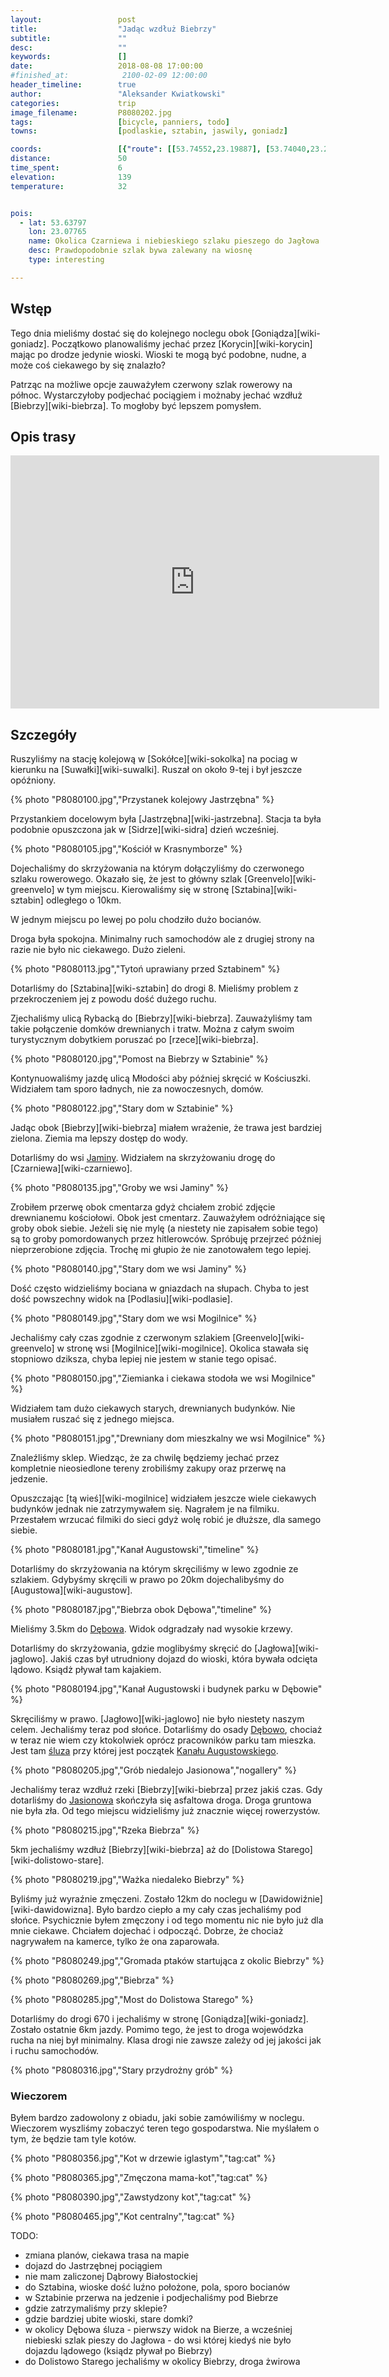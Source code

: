 ```yaml
---
layout:                 post
title:                  "Jadąc wzdłuż Biebrzy"
subtitle:               ""
desc:                   ""
keywords:               []
date:                   2018-08-08 17:00:00
#finished_at:            2100-02-09 12:00:00
header_timeline:        true
author:                 "Aleksander Kwiatkowski"
categories:             trip
image_filename:         P8080202.jpg
tags:                   [bicycle, panniers, todo]
towns:                  [podlaskie, sztabin, jaswily, goniadz]

coords:                 [{"route": [[53.74552,23.19887], [53.74040,23.20994], [53.72826,23.19793], [53.70068,23.13312], [53.67745,23.10454], [53.68045,23.09227], [53.66225,23.02772], [53.66576,23.01725], [53.65716,23.00901], [53.64714,22.96524], [53.61905,22.95151], [53.59934,22.91855], [53.58691,22.93073], [53.56704,22.92078], [53.55445,22.90610], [53.55113,22.91065], [53.53139,22.87151], [53.52563,22.85357], [53.52956,22.85074], [53.52491,22.83375], [53.51353,22.84199], [53.50623,22.82679], [53.49587,22.77169]], "type": "bicycle"}]
distance:               50
time_spent:             6
elevation:              139
temperature:            32


pois:
  - lat: 53.63797
    lon: 23.07765
    name: Okolica Czarniewa i niebieskiego szlaku pieszego do Jagłowa
    desc: Prawdopodobnie szlak bywa zalewany na wiosnę
    type: interesting

---
```



## Wstęp

Tego dnia mieliśmy dostać się do kolejnego noclegu obok [Goniądza][wiki-goniadz].
Początkowo planowaliśmy jechać przez [Korycin][wiki-korycin] mając po drodze
jedynie wioski. Wioski te mogą być podobne, nudne, a może coś ciekawego by się
znalazło?

Patrząc na możliwe opcje zauważyłem czerwony szlak rowerowy na północ. Wystarczyłoby
podjechać pociągiem i możnaby jechać wzdłuż [Biebrzy][wiki-biebrza].
To mogłoby być lepszem pomysłem.

## Opis trasy

<iframe height='405' width='590' frameborder='0' allowtransparency='true' scrolling='no' src='https://www.strava.com/activities/1758477822/embed/5617e407fd9ac51f98ccc9c2376f4823cbcbdb84'></iframe>

## Szczegóły

Ruszyliśmy na stację kolejową w [Sokółce][wiki-sokolka] na pociag w kierunku na
[Suwałki][wiki-suwalki]. Ruszał on około 9-tej i był jeszcze opóźniony.

{% photo "P8080100.jpg","Przystanek kolejowy Jastrzębna" %}

Przystankiem docelowym była [Jastrzębna][wiki-jastrzebna]. Stacja ta była
podobnie opuszczona jak w [Sidrze][wiki-sidra] dzień wcześniej.

{% photo "P8080105.jpg","Kościół w Krasnymborze" %}

Dojechaliśmy do skrzyżowania na którym dołączyliśmy do czerwonego szlaku rowerowego.
Okazało się, że jest to główny szlak [Greenvelo][wiki-greenvelo] w tym miejscu.
Kierowaliśmy się w stronę [Sztabina][wiki-sztabin] odległego o 10km.

W jednym miejscu po lewej po polu chodziło dużo bocianów.

Droga była spokojna. Minimalny ruch samochodów ale z drugiej strony na razie
nie było nic ciekawego. Dużo zieleni.

{% photo "P8080113.jpg","Tytoń uprawiany przed Sztabinem" %}

Dotarliśmy do [Sztabina][wiki-sztabin] do drogi 8. Mieliśmy problem z przekroczeniem
jej z powodu dość dużego ruchu.

Zjechaliśmy ulicą Rybacką do [Biebrzy][wiki-biebrza]. Zauważyliśmy tam takie
połączenie domków drewnianych i tratw. Można z całym swoim turystycznym dobytkiem
poruszać po [rzece][wiki-biebrza].

{% photo "P8080120.jpg","Pomost na Biebrzy w Sztabinie" %}

Kontynuowaliśmy jazdę ulicą Młodości aby później skręcić w Kościuszki.
Widziałem tam sporo ładnych, nie za nowoczesnych, domów.

{% photo "P8080122.jpg","Stary dom w Sztabinie" %}

Jadąc obok [Biebrzy][wiki-biebrza] miałem wrażenie, że trawa jest bardziej zielona.
Ziemia ma lepszy dostęp do wody.

Dotarliśmy do wsi [Jaminy][wiki-jaminy]. Widziałem na skrzyżowaniu drogę do
[Czarniewa][wiki-czarniewo].

[wiki-jaminy]: https://pl.wikipedia.org/wiki/Jaminy

{% photo "P8080135.jpg","Groby we wsi Jaminy" %}

Zrobiłem przerwę obok cmentarza gdyż chciałem zrobić zdjęcie drewnianemu kościołowi.
Obok jest cmentarz. Zauważyłem odróżniające się groby obok siebie. Jeżeli się nie mylę
(a niestety nie zapisałem sobie tego) są to groby pomordowanych przez hitlerowców.
Spróbuję przejrzeć później nieprzerobione zdjęcia. Trochę mi głupio że
nie zanotowałem tego lepiej.

{% photo "P8080140.jpg","Stary dom we wsi Jaminy" %}

Dość często widzieliśmy bociana w gniazdach na słupach. Chyba to jest dość
powszechny widok na [Podlasiu][wiki-podlasie].

{% photo "P8080149.jpg","Stary dom we wsi Mogilnice" %}

Jechaliśmy cały czas zgodnie z czerwonym szlakiem [Greenvelo][wiki-greenvelo]
w stronę wsi [Mogilnice][wiki-mogilnice]. Okolica stawała się stopniowo
dziksza, chyba lepiej nie jestem w stanie tego opisać.

{% photo "P8080150.jpg","Ziemianka i ciekawa stodoła we wsi Mogilnice" %}

Widziałem tam dużo ciekawych starych, drewnianych budynków. Nie musiałem
ruszać się z jednego miejsca.

{% photo "P8080151.jpg","Drewniany dom mieszkalny we wsi Mogilnice" %}

Znaleźliśmy sklep. Wiedząc, że za chwilę będziemy jechać przez kompletnie
nieosiedlone tereny zrobiliśmy zakupy oraz przerwę na jedzenie.

Opuszczając [tą wieś][wiki-mogilnice] widziałem jeszcze wiele ciekawych
budynków jednak nie zatrzymywałem się. Nagrałem je na filmiku. Przestałem
wrzucać filmiki do sieci gdyż wolę robić je dłuższe, dla samego siebie.

{% photo "P8080181.jpg","Kanał Augustowski","timeline" %}

Dotarliśmy do skrzyżowania na którym skręciliśmy w lewo zgodnie
ze szlakiem. Gdybyśmy skręcili w prawo po 20km dojechalibyśmy do
[Augustowa][wiki-augustow].

{% photo "P8080187.jpg","Biebrza obok Dębowa","timeline" %}

Mieliśmy 3.5km do [Dębowa][wiki-debowo]. Widok odgradzały nad wysokie krzewy.

Dotarliśmy do skrzyżowania, gdzie moglibyśmy skręcić do [Jagłowa][wiki-jaglowo].
Jakiś czas był utrudniony dojazd do wioski, która bywała odcięta lądowo.
Ksiądż pływał tam kajakiem.

{% photo "P8080194.jpg","Kanał Augustowski i budynek parku w Dębowie" %}

Skręciliśmy w prawo. [Jagłowo][wiki-jaglowo] nie było niestety naszym celem.
Jechaliśmy teraz pod słońce. Dotarliśmy do osady [Dębowo][wiki-debowo],
chociaż w teraz nie wiem czy ktokolwiek oprócz pracowników parku tam mieszka.
Jest tam [śluza][wiki-debowo-sluza] przy której jest początek
[Kanału Augustowskiego][wiki-kanal-augustowski].

[wiki-debowo]: https://pl.wikipedia.org/wiki/D%C4%99bowo_(powiat_augustowski)
[wiki-debowo-sluza]: https://pl.wikipedia.org/wiki/%C5%9Aluza_D%C4%99bowo
[wiki-kanal-augustowski]: https://pl.wikipedia.org/wiki/Kana%C5%82_Augustowski

{% photo "P8080205.jpg","Grób niedalejo Jasionowa","nogallery" %}

Jechaliśmy teraz wzdłuż rzeki [Biebrzy][wiki-biebrza] przez jakiś czas.
Gdy dotarliśmy do [Jasionowa][wiki-jasionowo] skończyła się asfaltowa droga.
Droga gruntowa nie była zła. Od tego miejscu widzieliśmy już znacznie więcej rowerzystów.

{% photo "P8080215.jpg","Rzeka Biebrza" %}

[wiki-jasionowo]: https://pl.wikipedia.org/wiki/Jasionowo_(gmina_Sztabin)

5km jechaliśmy wzdłuż [Biebrzy][wiki-biebrza] aż do
[Dolistowa Starego][wiki-dolistowo-stare].

{% photo "P8080219.jpg","Ważka niedaleko Biebrzy" %}

Byliśmy już wyraźnie zmęczeni.
Zostało 12km do noclegu w [Dawidowiźnie][wiki-dawidowizna]. Było bardzo ciepło
a my cały czas jechaliśmy pod słońce. Psychicznie byłem zmęczony i od tego
momentu nic nie było już dla mnie ciekawe. Chciałem dojechać i odpocząć.
Dobrze, że chociaż nagrywałem na kamerce, tylko że ona zaparowała.

{% photo "P8080249.jpg","Gromada ptaków startująca z okolic Biebrzy" %}

{% photo "P8080269.jpg","Biebrza" %}

{% photo "P8080285.jpg","Most do Dolistowa Starego" %}

Dotarliśmy do drogi 670 i jechaliśmy w stronę [Goniądza][wiki-goniadz].
Zostało ostatnie 6km jazdy. Pomimo tego, że jest to droga wojewódzka
rucha na niej był minimalny. Klasa drogi nie zawsze zależy od jej jakości jak
i ruchu samochodów.

{% photo "P8080316.jpg","Stary przydrożny grób" %}

### Wieczorem

Byłem bardzo zadowolony z obiadu, jaki sobie zamówiliśmy w noclegu.
Wieczorem wyszliśmy zobaczyć teren tego gospodarstwa. Nie myślałem o tym,
że będzie tam tyle kotów.

{% photo "P8080356.jpg","Kot w drzewie iglastym","tag:cat" %}

{% photo "P8080365.jpg","Zmęczona mama-kot","tag:cat" %}

{% photo "P8080390.jpg","Zawstydzony kot","tag:cat" %}

{% photo "P8080465.jpg","Kot centralny","tag:cat" %}


TODO:

* zmiana planów, ciekawa trasa na mapie
* dojazd do Jastrzębnej pociągiem
* nie mam zaliczonej Dąbrowy Białostockiej
* do Sztabina, wioske dość luźno położone, pola, sporo bocianów
* w Sztabinie przerwa na jedzenie i podjechaliśmy pod Biebrze
* gdzie zatrzymaliśmy przy sklepie?
* gdzie bardziej ubite wioski, stare domki?
* w okolicy Dębowa śluza - pierwszy widok na Bierze, a wcześniej niebieski szlak pieszy do Jagłowa - do wsi której kiedyś nie było dojazdu lądowego (ksiądz pływał po Biebrzy)
* do Dolistowo Starego jechaliśmy w okolicy Biebrzy, droga żwirowa
